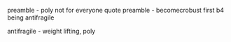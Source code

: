 preamble - poly not for everyone quote
preamble - becomecrobust first b4 being antifragile

antifragile - weight lifting, poly
